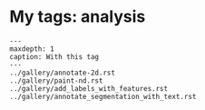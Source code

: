 # My tags: analysis

```{toctree}
---
maxdepth: 1
caption: With this tag
---
../gallery/annotate-2d.rst
../gallery/paint-nd.rst
../gallery/add_labels_with_features.rst
../gallery/annotate_segmentation_with_text.rst
```
